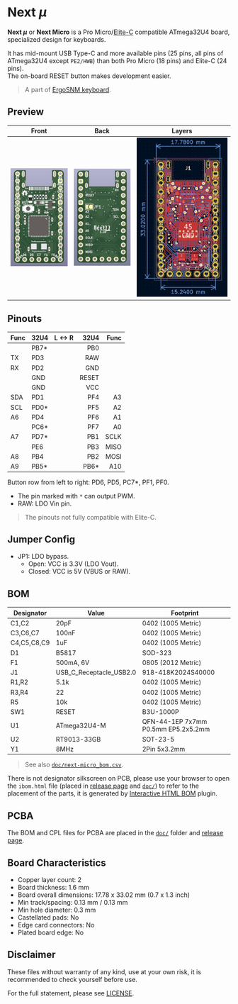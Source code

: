 # Next *μ*

**Next *μ*** or **Next Micro** is a Pro Micro/[Elite-C](https://deskthority.net/wiki/Elite-C) compatible ATmega32U4 board, specialized design for keyboards.

It has mid-mount USB Type-C and more available pins (25 pins, all pins of ATmega32U4 except `PE2/HWB`) than both Pro Micro (18 pins) and Elite-C (24 pins).  
The on-board RESET button makes development easier.

> A part of [ErgoSNM keyboard](https://github.com/ziteh/ergo-snm-keyboard).

## Preview

| Front                           | Back                           | Layers                    |
| ------------------------------- | ------------------------------ | ------------------------- |
| ![](./doc/pcb_render_front.jpg) | ![](./doc/pcb_render_back.jpg) | ![](./doc/pcb_layers.jpg) |


## Pinouts
| Func | 32U4  | L <-> R |  32U4 | Func |
| :--- | :---- | :-----: | ----: | ---: |
|      | PB7\* |         |   PB0 |      |
| TX   | PD3   |         |   RAW |      |
| RX   | PD2   |         |   GND |      |
|      | GND   |         | RESET |      |
|      | GND   |         |   VCC |      |
| SDA  | PD1   |         |   PF4 |   A3 |
| SCL  | PD0\* |         |   PF5 |   A2 |
| A6   | PD4   |         |   PF6 |   A1 |
|      | PC6\* |         |   PF7 |   A0 |
| A7   | PD7\* |         |   PB1 | SCLK |
|      | PE6   |         |   PB3 | MISO |
| A8   | PB4   |         |   PB2 | MOSI |
| A9   | PB5\* |         | PB6\* |  A10 |

Button row from left to right: PD6, PD5, PC7\*, PF1, PF0.

- The pin marked with `*` can output PWM.
- RAW: LDO Vin pin.

> The pinouts not fully compatible with Elite-C.

## Jumper Config

- JP1: LDO bypass.
  - Open: VCC is 3.3V (LDO Vout).
  - Closed: VCC is 5V (VBUS or RAW). 

## BOM

| Designator  | Value                   | Footprint                           |
| ----------- | ----------------------- | ----------------------------------- |
| C1,C2       | 20pF                    | 0402 (1005 Metric)                  |
| C3,C6,C7    | 100nF                   | 0402 (1005 Metric)                  |
| C4,C5,C8,C9 | 1uF                     | 0402 (1005 Metric)                  |
| D1          | B5817                   | SOD-323                             |
| F1          | 500mA, 6V               | 0805 (2012 Metric)                  |
| J1          | USB_C_Receptacle_USB2.0 | 918-418K2024S40000                  |
| R1,R2       | 5.1k                    | 0402 (1005 Metric)                  |
| R3,R4       | 22                      | 0402 (1005 Metric)                  |
| R5          | 10k                     | 0402 (1005 Metric)                  |
| SW1         | RESET                   | B3U-1000P                           |
| U1          | ATmega32U4-M            | QFN-44-1EP 7x7mm P0.5mm EP5.2x5.2mm |
| U2          | RT9013-33GB             | SOT-23-5                            |
| Y1          | 8MHz                    | 2Pin 5x3.2mm                        |
> See also [`doc/next-micro_bom.csv`](./doc/next-micro_bom.csv).

There is not designator silkscreen on PCB, please use your browser to open the `ibom.html` file (placed in [release page][release] and [`doc/`](./doc/)) to refer to the placement of the parts, it is generated by [Interactive HTML BOM](https://github.com/openscopeproject/InteractiveHtmlBom) plugin.

## PCBA

The BOM and CPL files for PCBA are placed in the [`doc/`](./doc/) folder and [release page][release].

## Board Characteristics

- Copper layer count: 2
- Board thickness: 1.6 mm
- Board overall dimensions: 17.78 x 33.02 mm (0.7 x 1.3 inch)
- Min track/spacing: 0.13 mm / 0.13 mm
- Min hole diameter: 0.3 mm
- Castellated pads: No
- Edge card connectors: No
- Plated board edge: No

## Disclaimer

These files without warranty of any kind, use at your own risk, it is recommended to check yourself before use.

For the full statement, please see [LICENSE](./LICENSE).

[release]: https://github.com/ziteh/next-micro/releases
